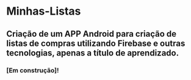 # Minhas-Listas
## Criação de um APP Android para criação de listas de compras utilizando Firebase e outras tecnologias, apenas a título de aprendizado. 

### [Em construção]!
